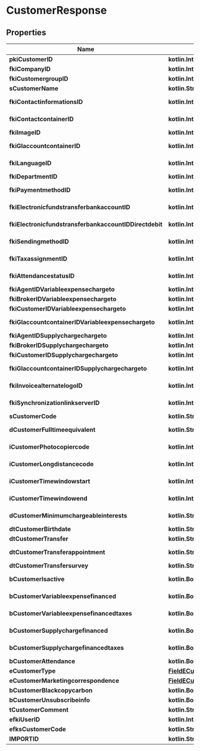 
# CustomerResponse

## Properties
| Name | Type | Description | Notes |
| ------------ | ------------- | ------------- | ------------- |
| **pkiCustomerID** | **kotlin.Int** | The unique ID of the Customer. |  |
| **fkiCompanyID** | **kotlin.Int** | The unique ID of the Company |  |
| **fkiCustomergroupID** | **kotlin.Int** | The unique ID of the Customergroup |  |
| **sCustomerName** | **kotlin.String** | The name of the Customer |  |
| **fkiContactinformationsID** | **kotlin.Int** | The unique ID of the Contactinformations |  |
| **fkiContactcontainerID** | **kotlin.Int** | The unique ID of the Contactcontainer |  |
| **fkiImageID** | **kotlin.Int** | The unique ID of the Image |  |
| **fkiGlaccountcontainerID** | **kotlin.Int** | The unique ID of the Glaccountcontainer |  |
| **fkiLanguageID** | **kotlin.Int** | The unique ID of the Language.  Valid values:  |Value|Description| |-|-| |1|French| |2|English| |  |
| **fkiDepartmentID** | **kotlin.Int** | The unique ID of the Department |  |
| **fkiPaymentmethodID** | **kotlin.Int** | The unique ID of the Paymentmethod |  |
| **fkiElectronicfundstransferbankaccountID** | **kotlin.Int** | The unique ID of the Electronicfundstransferbankaccount |  |
| **fkiElectronicfundstransferbankaccountIDDirectdebit** | **kotlin.Int** | The unique ID of the Electronicfundstransferbankaccount |  |
| **fkiSendingmethodID** | **kotlin.Int** | The unique ID of the Sendingmethod |  |
| **fkiTaxassignmentID** | **kotlin.Int** | The unique ID of the Taxassignment.  Valid values:  |Value|Description| |-|-| |1|No tax| |2|GST| |3|HST (ON)| |4|HST (NB)| |5|HST (NS)| |6|HST (NL)| |7|HST (PE)| |8|GST + QST (QC)| |9|GST + QST (QC) Non-Recoverable| |10|GST + PST (BC)| |11|GST + PST (SK)| |12|GST + RST (MB)| |13|GST + PST (BC) Non-Recoverable| |14|GST + PST (SK) Non-Recoverable| |15|GST + RST (MB) Non-Recoverable| |  |
| **fkiAttendancestatusID** | **kotlin.Int** | The unique ID of the Attendancestatus |  |
| **fkiAgentIDVariableexpensechargeto** | **kotlin.Int** | The unique ID of the Agent. |  |
| **fkiBrokerIDVariableexpensechargeto** | **kotlin.Int** | The unique ID of the Broker. |  |
| **fkiCustomerIDVariableexpensechargeto** | **kotlin.Int** | The unique ID of the Customer. |  |
| **fkiGlaccountcontainerIDVariableexpensechargeto** | **kotlin.Int** | The unique ID of the Glaccountcontainer |  |
| **fkiAgentIDSupplychargechargeto** | **kotlin.Int** | The unique ID of the Agent. |  |
| **fkiBrokerIDSupplychargechargeto** | **kotlin.Int** | The unique ID of the Broker. |  |
| **fkiCustomerIDSupplychargechargeto** | **kotlin.Int** | The unique ID of the Customer. |  |
| **fkiGlaccountcontainerIDSupplychargechargeto** | **kotlin.Int** | The unique ID of the Glaccountcontainer |  |
| **fkiInvoicealternatelogoID** | **kotlin.Int** | The unique ID of the Invoicealternatelogo |  |
| **fkiSynchronizationlinkserverID** | **kotlin.Int** | The unique ID of the Synchronizationlinkserver |  |
| **sCustomerCode** | **kotlin.String** | The code of the Customer |  |
| **dCustomerFulltimeequivalent** | **kotlin.String** | The fulltimeequivalent of the Customer |  |
| **iCustomerPhotocopiercode** | **kotlin.Int** | The photocopiercode of the Customer |  |
| **iCustomerLongdistancecode** | **kotlin.Int** | The longdistancecode of the Customer |  |
| **iCustomerTimewindowstart** | **kotlin.Int** | The timewindowstart of the Customer |  |
| **iCustomerTimewindowend** | **kotlin.Int** | The timewindowend of the Customer |  |
| **dCustomerMinimumchargeableinterests** | **kotlin.String** | The minimumchargeableinterests of the Customer |  |
| **dtCustomerBirthdate** | **kotlin.String** | The birthdate of the Customer |  |
| **dtCustomerTransfer** | **kotlin.String** | The transfer of the Customer |  |
| **dtCustomerTransferappointment** | **kotlin.String** | The transferappointment of the Customer |  |
| **dtCustomerTransfersurvey** | **kotlin.String** | The transfersurvey of the Customer |  |
| **bCustomerIsactive** | **kotlin.Boolean** | Whether the customer is active or not |  |
| **bCustomerVariableexpensefinanced** | **kotlin.Boolean** | Whether if it&#39;s an variableexpensefinanced |  |
| **bCustomerVariableexpensefinancedtaxes** | **kotlin.Boolean** | Whether if it&#39;s an variableexpensefinancedtaxes |  |
| **bCustomerSupplychargefinanced** | **kotlin.Boolean** | Whether if it&#39;s an supplychargefinanced |  |
| **bCustomerSupplychargefinancedtaxes** | **kotlin.Boolean** | Whether if it&#39;s an supplychargefinancedtaxes |  |
| **bCustomerAttendance** | **kotlin.Boolean** | Whether if it&#39;s an attendance |  |
| **eCustomerType** | [**FieldECustomerType**](FieldECustomerType.md) |  |  |
| **eCustomerMarketingcorrespondence** | [**FieldECustomerMarketingcorrespondence**](FieldECustomerMarketingcorrespondence.md) |  |  |
| **bCustomerBlackcopycarbon** | **kotlin.Boolean** | Whether if it&#39;s an blackcopycarbon |  |
| **bCustomerUnsubscribeinfo** | **kotlin.Boolean** | Whether if it&#39;s an unsubscribeinfo |  |
| **tCustomerComment** | **kotlin.String** | The comment of the Customer |  |
| **efkiUserID** | **kotlin.Int** | The unique ID of the User |  [optional] |
| **efksCustomerCode** | **kotlin.String** | The code of the Customer |  [optional] |
| **IMPORTID** | **kotlin.String** |  |  [optional] |



